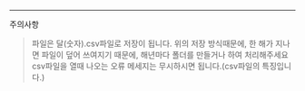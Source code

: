 - - -
주의사항
>파일은 달(숫자).csv파일로 저장이 됩니다.
>위의 저장 방식때문에, 한 해가 지나면 파일이 덮어 쓰여지기 때문에, 해년마다 폴더를 만들거나 하여 처리해주세요
>csv파일을 열때 나오는 오류 메세지는 무시하시면 됩니다.(csv파일의 특징입니다.)